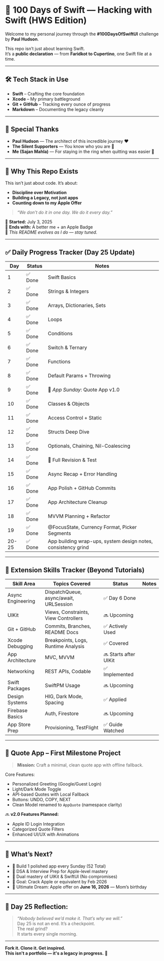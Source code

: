 # 🚀 100 Days of Swift — Hacking with Swift (HWS Edition)

Welcome to my personal journey through the **#100DaysOfSwiftUI** challenge by **Paul Hudson**.

This repo isn’t just about learning Swift.  
It’s a **public declaration** — from **Faridkot to Cupertino**, one Swift file at a time.

---

## 🛠 Tech Stack in Use
- **Swift** – Crafting the core foundation
- **Xcode** – My primary battleground
- **Git + GitHub** – Tracking every ounce of progress
- **Markdown** – Documenting the legacy cleanly

---

## 🙏 Special Thanks
- **Paul Hudson** — The architect of this incredible journey ❤️  
- **The Silent Supporters** — You know who you are 🫶  
- **Me (Sajan Mahla)** — For staying in the ring when quitting was easier 💪

---

## 📌 Why This Repo Exists
This isn’t just about code.
It’s about:
- **Discipline over Motivation**
- **Building a Legacy, not just apps**
- **Counting down to my Apple Offer**

> _“We don’t do it in one day. We do it every day.”_

📆 **Started:** July 3, 2025  
🎯 **Ends with:** A better me + an Apple Badge  
📍 _This README evolves as I do — stay tuned._

---

## ✅ Daily Progress Tracker (Day 25 Update)
| Day | Status | Notes |
|-----|--------|-------|
| 1   | ✅ Done | Swift Basics |
| 2   | ✅ Done | Strings & Integers |
| 3   | ✅ Done | Arrays, Dictionaries, Sets |
| 4   | ✅ Done | Loops |
| 5   | ✅ Done | Conditions |
| 6   | ✅ Done | Switch & Ternary |
| 7   | ✅ Done | Functions |
| 8   | ✅ Done | Default Params + Throwing |
| 9   | ✅ Done | 📱 *App Sunday*: Quote App v1.0 |
| 10  | ✅ Done | Classes & Objects |
| 11  | ✅ Done | Access Control + Static |
| 12  | ✅ Done | Structs Deep Dive |
| 13  | ✅ Done | Optionals, Chaining, Nil-Coalescing |
| 14  | ✅ Done | 📘 Full Revision & Test |
| 15  | ✅ Done | Async Recap + Error Handling |
| 16  | ✅ Done | App Polish + GitHub Commits |
| 17  | ✅ Done | App Architecture Cleanup |
| 18  | ✅ Done | MVVM Planning + Refactor |
| 19  | ✅ Done | @FocusState, Currency Format, Picker Segments |
| 20-25 | ✅ Done | App building wrap-ups, system design notes, consistency grind |

---

## 🧠 Extension Skills Tracker (Beyond Tutorials)
| Skill Area | Topics Covered | Status | Notes |
|------------|----------------|--------|-------|
| Async Engineering | DispatchQueue, async/await, URLSession | ✅ Day 6 Done |
| UIKit | Views, Constraints, View Controllers | 🔜 Upcoming |
| Git + GitHub | Commits, Branches, README Docs | ✅ Actively Used |
| Xcode Debugging | Breakpoints, Logs, Runtime Analysis | ✅ Covered |
| App Architecture | MVC, MVVM | 🔜 Starts after UIKit |
| Networking | REST APIs, Codable | ✅ Implemented |
| Swift Packages | SwiftPM Usage | 🔜 Upcoming |
| Design Systems | HIG, Dark Mode, Spacing | ✅ Applied |
| Firebase Basics | Auth, Firestore | 🔜 Upcoming |
| App Store Prep | Provisioning, TestFlight | ✅ Guide Watched |

---

## 📱 Quote App – First Milestone Project
> **Mission:** Craft a minimal, clean quote app with offline fallback.

Core Features:
- Personalized Greeting (Google/Guest Login)
- Light/Dark Mode Toggle
- API-based Quotes with Local Fallback
- Buttons: UNDO, COPY, NEXT
- Clean Model renamed to `AppQuote` (namespace clarity)

🔜 **v2.0 Features Planned:**
- Apple ID Login Integration
- Categorized Quote Filters
- Enhanced UI/UX with Animations

---

## 🏁 What’s Next?
- 🚀 Build 1 polished app every Sunday (52 Total)
- 🧠 DSA & Interview Prep for Apple-level mastery
- 🔁 Dual mastery of UIKit & SwiftUI (No compromises)
- 🎯 Goal: Crack Apple or equivalent by Feb 2026
- 🎁 Ultimate Dream: Apple offer on **June 16, 2026** — Mom’s birthday

---

## 🌟 Day 25 Reflection:
> _“Nobody believed we’d make it. That’s why we will.”_  
Day 25 is not an end. It’s a checkpoint.  
The real grind?  
It starts every single morning.

---

**Fork it. Clone it. Get inspired.  
This isn't a portfolio — it's a legacy in progress.** 🍏
